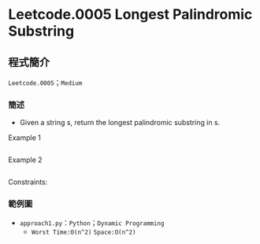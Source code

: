 # Leetcode.0005 Longest Palindromic Substring
## 程式簡介
`Leetcode.0005`；`Medium`
### 簡述
* Given a string s, return the longest palindromic substring in s.

Example 1
```

```
Example 2
```

```

Constraints:  


### 範例圖
* `approach1.py`：`Python`；`Dynamic Programming`
  *  `Worst Time:O(n^2)` `Space:O(n^2)`


